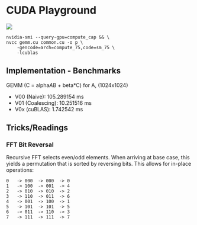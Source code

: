 # CUDA Playground

![](./notebooks/fft_comp.png)

```
nvidia-smi --query-gpu=compute_cap && \
nvcc gemm.cu common.cu -o p \
    -gencode=arch=compute_75,code=sm_75 \
    -lcublas
```


## Implementation - Benchmarks

GEMM (C = alpha*A*B + beta*C)
for A, (1024x1024)
- V00 (Naive):      105.289154 ms
- V01 (Coalescing): 10.251516 ms
- V0x (cuBLAS):     1.742542  ms


## Tricks/Readings

### FFT Bit Reversal

Recursive FFT selects even/odd elements. When arriving at base case,
this yields a permutation that is sorted by reversing bits.
This allows for in-place operations:
```
0   -> 000  -> 000  -> 0
1   -> 100  -> 001  -> 4
2   -> 010  -> 010  -> 2
3   -> 110  -> 011  -> 6
4   -> 001  -> 100  -> 1
5   -> 101  -> 101  -> 5
6   -> 011  -> 110  -> 3
7   -> 111  -> 111  -> 7
```